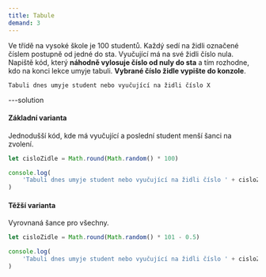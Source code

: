 ```yaml
---
title: Tabule
demand: 3
---
```


Ve třídě na vysoké škole je 100 studentů. Každý sedí na židli označené číslem postupně od jedné do sta. Vyučující má na své židli číslo nula. Napiště kód, který **náhodně vylosuje číslo od nuly do sta** a tím rozhodne, kdo na konci lekce umyje tabuli. **Vybrané číslo židle vypište do konzole**.

```text
Tabuli dnes umyje student nebo vyučující na židli číslo X
```

---solution

#### Základní varianta

Jednodušší kód, kde má vyučující a poslední student menší šanci na zvolení.

```js
let cisloZidle = Math.round(Math.random() * 100)

console.log(
	'Tabuli dnes umyje student nebo vyučující na židli číslo ' + cisloZidle
)
```

#### Těžší varianta

Vyrovnaná šance pro všechny.

```js
let cisloZidle = Math.round(Math.random() * 101 - 0.5)

console.log(
	'Tabuli dnes umyje student nebo vyučující na židli číslo ' + cisloZidle
)
```
